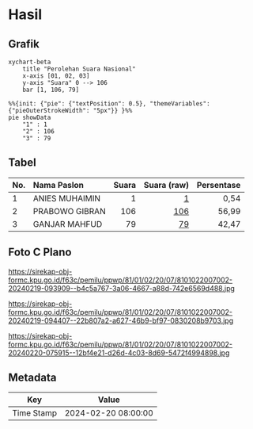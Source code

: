 # Hasil

## Grafik

```mermaid
xychart-beta
    title "Perolehan Suara Nasional"
    x-axis [01, 02, 03]
    y-axis "Suara" 0 --> 106
    bar [1, 106, 79]
```

```mermaid
%%{init: {"pie": {"textPosition": 0.5}, "themeVariables": {"pieOuterStrokeWidth": "5px"}} }%%
pie showData
    "1" : 1
    "2" : 106
    "3" : 79
```

## Tabel

| No. | Nama Paslon    | Suara | Suara (raw) | Persentase |
|:--- |:-------------- | -----:| -----------:| ----------:|
| 1   | ANIES MUHAIMIN | 1     | [1][p-1]    | 0,54       |
| 2   | PRABOWO GIBRAN | 106   | [106][p-2]  | 56,99      |
| 3   | GANJAR MAHFUD  | 79    | [79][p-3]   | 42,47      |


[p-1]: https://github.com/gigit-pemilu/pemilu-2024/blob/main/pilpres/hitung-suara/sub/81-maluku/sub/01-maluku-tengah/sub/02-teon-nila-serua/sub/2007-bumey/sub/002-tps/sub/paslon-1.txt
[p-2]: https://github.com/gigit-pemilu/pemilu-2024/blob/main/pilpres/hitung-suara/sub/81-maluku/sub/01-maluku-tengah/sub/02-teon-nila-serua/sub/2007-bumey/sub/002-tps/sub/paslon-2.txt
[p-3]: https://github.com/gigit-pemilu/pemilu-2024/blob/main/pilpres/hitung-suara/sub/81-maluku/sub/01-maluku-tengah/sub/02-teon-nila-serua/sub/2007-bumey/sub/002-tps/sub/paslon-3.txt

## Foto C Plano

https://sirekap-obj-formc.kpu.go.id/f63c/pemilu/ppwp/81/01/02/20/07/8101022007002-20240219-093909--b4c5a767-3a06-4667-a88d-742e6569d488.jpg

https://sirekap-obj-formc.kpu.go.id/f63c/pemilu/ppwp/81/01/02/20/07/8101022007002-20240219-094407--22b807a2-a627-46b9-bf97-0830208b9703.jpg

https://sirekap-obj-formc.kpu.go.id/f63c/pemilu/ppwp/81/01/02/20/07/8101022007002-20240220-075915--12bf4e21-d26d-4c03-8d69-5472f4994898.jpg


## Metadata

| Key        | Value               |
| ---------- | ------------------- |
| Time Stamp | 2024-02-20 08:00:00 |



